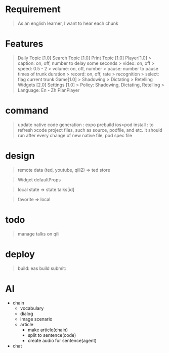 Requirement
===========
> As an english learner, I want to hear each chunk

Features
========
> Daily Topic [1.0]
> Search Topic [1.0]
> Print Topic [1.0]
> Player[1.0]
    > caption: on, off, number to delay some seconds
    > video: on, off
    > speed: 0.5 - 2
    > volume: on, off, number
    > pause: number to pause times of trunk duration
    > record: on, off, rate
        > recognition
    > select: flag current trunk
> Game[1.0]
    > Shadowing
    > Dictating
    > Retelling
> Widgets [2.0]
> Settings [1.0]
    > Policy: Shadowing, Dictating, Retelling
    > Language: En - Zh
> PlanPlayer 


command
=======
> update native code generation : expo prebuild
> ios>pod install : to refresh xcode project files, such as source, podfile, and etc. it should run after every change of new native file, pod spec file

design
======
> remote data (ted, youtube, qili2) => ted store

> Widget defaultProps 

> local state => state.talks[id]

> favorite => local

todo
====
> manage talks on qili

deploy
=====
> build: eas build
> submit: 

AI
==
* chain
    * vocabulary
    * dialog
    * image scenario
    * article
        * make article(chain)
        * split to sentence(code)
        * create audio for sentence(agent)
* chat
